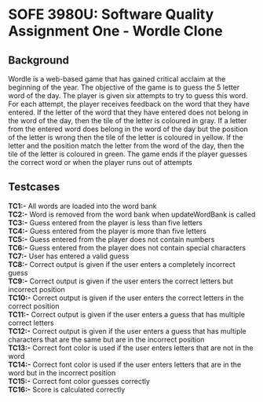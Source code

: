 # SOFE 3980U: Software Quality Assignment One - Wordle Clone

## Background
Wordle is a web-based game that has gained critical acclaim at the beginning of the year. The objective of the game is to guess the 5 letter word of the day. The player is given six attempts to try to guess this word. For each attempt, the player receives feedback on the word that they have entered. If the letter of the word that they have entered does not belong in the word of the day, then the tile of the letter is coloured in gray. If a letter from the entered word does belong in the word of the day but the position of the letter is wrong then the tile of the letter is coloured in yellow. If the letter and the position match the letter from the word of the day, then the tile of the letter is coloured in green. The game ends if the player guesses the correct word or when the player runs out of attempts

## Testcases
<b>TC1:-</b> All words are loaded into the word bank <br>
<b>TC2:-</b> Word is removed from the word bank when updateWordBank is called <br>
<b>TC3:-</b> Guess entered from the player is less than five letters <br>
<b>TC4:-</b> Guess entered from the player is more than five letters <br>
<b>TC5:-</b> Guess entered from the player does not contain numbers <br>
<b>TC6:-</b> Guess entered from the player does not contain special characters <br>
<b>TC7:-</b> User has entered a valid guess <br>
<b>TC8:-</b> Correct output is given if the user enters a completely incorrect guess <br>
<b>TC9:-</b> Correct output is given if the user enters the correct letters but incorrect position <br>
<b>TC10:-</b> Correct output is given if the user enters the correct letters in the correct position <br>
<b>TC11:-</b> Correct output is given if the user enters a guess that has multiple correct letters <br>
<b>TC12:-</b> Correct output is given if the user enters a guess that has multiple characters that are the same but are in the incorrect position <br>
<b>TC13:-</b> Correct font color is used if the user enters letters that are not in the word <br>
<b>TC14:-</b> Correct font color is used if the user enters letters that are in the word but in the incorrect position <br>
<b>TC15:-</b> Correct font color guesses correctly <br>
<b>TC16:-</b> Score is calculated correctly <br>

